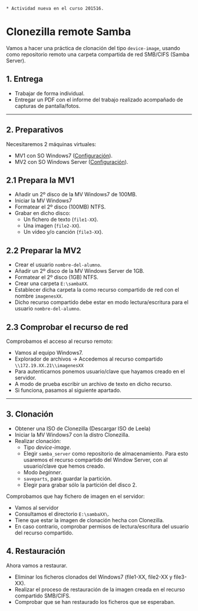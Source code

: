 ```
* Actividad nueva en el curso 201516.
```

# Clonezilla remote Samba

Vamos a hacer una práctica de clonación del tipo `device-image`, usando
como repositorio remoto una carpeta compartida de red SMB/CIFS (Samba Server).

## 1. Entrega

* Trabajar de forma individual.
* Entregar un PDF con el informe del trabajo realizado acompañado de capturas
de pantalla/fotos.

---

## 2. Preparativos

Necesitaremos 2 máquinas virtuales:
* MV1 con SO Windows7 ([Configuración](../../global/configuracion/windows.md)).
* MV2 con SO Windows Server ([Configuración](../../global/configuracion/windows-server.md)).

## 2.1 Prepara la MV1

* Añadir un 2º disco de la MV Windows7 de 100MB.
* Iniciar la MV Windows7
* Formatear el 2º disco (100MB) NTFS.
* Grabar en dicho disco:
    * Un fichero de texto (`file1-XX`).
    * Una imagen (`file2-XX`).
    * Un vídeo y/o canción (`file3-XX`).

## 2.2 Preparar la MV2

* Crear el usuario `nombre-del-alumno`.
* Añadir un 2º disco de la MV Windows Server de 1GB.
* Formatear el 2º disco (1GB) NTFS.
* Crear una carpeta `E:\sambaXX`.
* Establecer dicha carpeta la como recurso compartido de red con el nombre `imagenesXX`.
* Dicho recurso compartido debe estar en modo lectura/escritura para el usuario `nombre-del-alumno`.

## 2.3 Comprobar el recurso de red

Comprobamos el acceso al recurso remoto:
* Vamos al equipo Windows7.
* Explorador de archivos -> Accedemos al recurso compartido `\\172.19.XX.21\\imagenesXX`
* Para autenticarnos ponemos usuario/clave que hayamos creado en el servidor.
* A modo de prueba escribir un archivo de texto en dicho recurso.
* Si funciona, pasamos al siguiente apartado.

---

## 3. Clonación

* Obtener una ISO de Clonezilla (Descargar ISO de Leela)
* Iniciar la MV Windows7 con la distro Clonezilla.
* Realizar clonación:
    * Tipo *device-image*.
    * Elegir `samba_server` como repositorio de almacenamiento. Para esto usaremos el recurso
    compartido del Window Server, con al usuario/clave que hemos creado.
    * Modo *beginner*.
    * `saveparts`, para guardar la partición.
    * Elegir para grabar sólo la partición del disco 2.

Comprobamos que hay fichero de imagen en el servidor:
* Vamos al servidor
* Consultamos el directorio `E:\sambaXX\`.
* Tiene que estar la imagen de clonación hecha con Clonezilla.
* En caso contrario, comprobar permisos de lectura/escritura del usuario del recurso compartido.

## 4. Restauración

Ahora vamos a restaurar.
* Eliminar los ficheros clonados del Windows7 (file1-XX, file2-XX y file3-XX).
* Realizar el proceso de restauración de la imagen creada en el recurso compartido SMB/CIFS.
* Comprobar que se han restaurado los ficheros que se esperaban.
